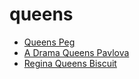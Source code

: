 # queens

 * [Queens Peg](../../index/q/queens-peg-200240.json)
 * [A Drama Queens Pavlova](../../index/a/a-drama-queens-pavlova.json)
 * [Regina Queens Biscuit](../../index/r/regina-queens-biscuit.json)
